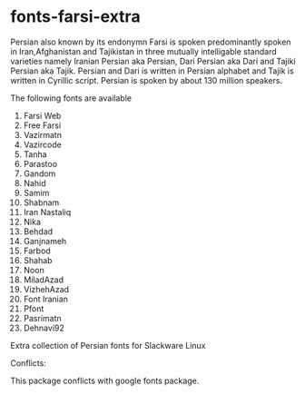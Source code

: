# fonts-farsi-extra

Persian also known by its endonymn Farsi is spoken predominantly spoken 
in Iran,Afghanistan and Tajikistan in three mutually intelligable 
standard varieties namely Iranian Persian aka Persian, Dari Persian
aka Dari and Tajiki Persian aka Tajik. Persian and Dari is written in
Persian alphabet and Tajik is written in Cyrillic script.
Persian is spoken  by about 130 million speakers.

The following fonts are available 

1. Farsi Web
2. Free Farsi
3. Vazirmatn
4. Vazircode
5. Tanha
6. Parastoo
7. Gandom
8. Nahid
9. Samim
10. Shabnam
11. Iran Nastaliq
12. Nika
13. Behdad
14. Ganjnameh
15. Farbod
16. Shahab
17. Noon
18. MiladAzad
19. VizhehAzad
20. Font Iranian
21. Pfont
22. Pasrimatn
23. Dehnavi92 


Extra collection of Persian fonts for Slackware Linux

Conflicts:

This package conflicts with google fonts package.
